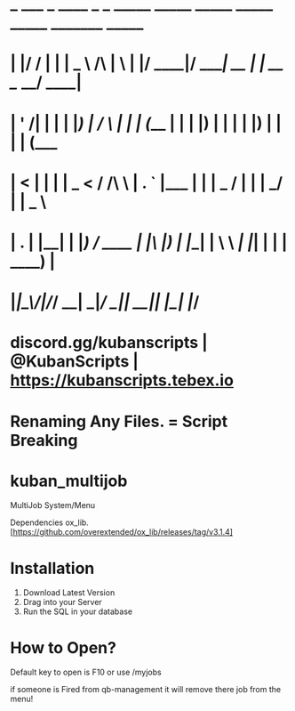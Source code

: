 #
#
#  _  ___    _ ____          _   _  _____  _____ _____  _____ _____ _______ _____ 
# | |/ / |  | |  _ \   /\   | \ | |/ ____|/ ____|  __ \|_   _|  __ \__   __/ ____|
# | ' /| |  | | |_) | /  \  |  \| | (___ | |    | |__) | | | | |__) | | | | (___  
# |  < | |  | |  _ < / /\ \ | . ` |\___ \| |    |  _  /  | | |  ___/  | |  \___ \ 
# | . \| |__| | |_) / ____ \| |\  |____) | |____| | \ \ _| |_| |      | |  ____) |
# |_|\_\\____/|____/_/    \_\_| \_|_____/ \_____|_|  \_\_____|_|      |_| |_____/ 
#                                                                                 
#                                                                                                                                                                                               
# discord.gg/kubanscripts | @KubanScripts | https://kubanscripts.tebex.io
# 
# Renaming Any Files. = Script Breaking
#
#

# kuban_multijob
MultiJob System/Menu 

Dependencies
ox_lib. [https://github.com/overextended/ox_lib/releases/tag/v3.1.4]

# Installation
1. Download Latest Version
2. Drag into your Server 
3. Run the SQL in your database

# How to Open?
Default key to open is F10 or use /myjobs

if someone is Fired from qb-management it will remove there job from the menu!
